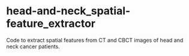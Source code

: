 # head-and-neck_spatial-feature_extractor
Code to extract spatial features from CT and CBCT images of head and neck cancer patients.
